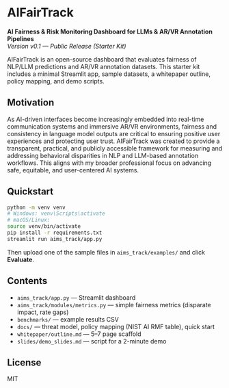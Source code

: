 # AIFairTrack

**AI Fairness & Risk Monitoring Dashboard for LLMs & AR/VR Annotation Pipelines**  
*Version v0.1 — Public Release (Starter Kit)*

AIFairTrack is an open-source dashboard that evaluates fairness of NLP/LLM predictions and AR/VR annotation datasets. 
This starter kit includes a minimal Streamlit app, sample datasets, a whitepaper outline, policy mapping, and demo scripts.

## Motivation

As AI-driven interfaces become increasingly embedded into real-time communication systems and immersive AR/VR environments, fairness and consistency in language model outputs are critical to ensuring positive user experiences and protecting user trust. AIFairTrack was created to provide a transparent, practical, and publicly accessible framework for measuring and addressing behavioral disparities in NLP and LLM-based annotation workflows. This aligns with my broader professional focus on advancing safe, equitable, and user-centered AI systems.

## Quickstart
```bash
python -m venv venv
# Windows: venv\Scripts\activate
# macOS/Linux:
source venv/bin/activate
pip install -r requirements.txt
streamlit run aims_track/app.py
```
Then upload one of the sample files in `aims_track/examples/` and click **Evaluate**.

## Contents
- `aims_track/app.py` — Streamlit dashboard
- `aims_track/modules/metrics.py` — simple fairness metrics (disparate impact, rate gaps)
- `benchmarks/` — example results CSV
- `docs/` — threat model, policy mapping (NIST AI RMF table), quick start
- `whitepaper/outline.md` — 5–7 page scaffold
- `slides/demo_slides.md` — script for a 2-minute demo

## License
MIT
